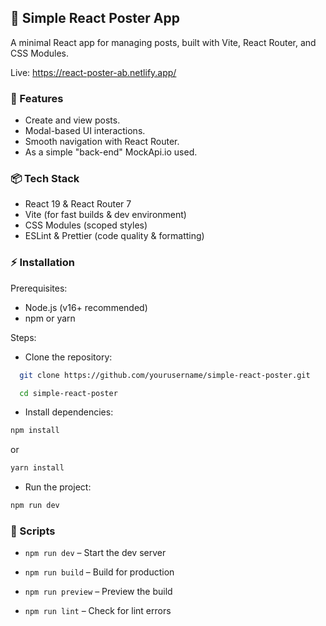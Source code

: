 ## 📝 Simple React Poster App

A minimal React app for managing posts, built with Vite, React Router, and CSS Modules.

Live: https://react-poster-ab.netlify.app/

### 🚀 Features

- Create and view posts.
- Modal-based UI interactions.
- Smooth navigation with React Router.
- As a simple "back-end" MockApi.io used. 

### 📦 Tech Stack

- React 19 & React Router 7
- Vite (for fast builds & dev environment)
- CSS Modules (scoped styles)
- ESLint & Prettier (code quality & formatting)

### ⚡ Installation

Prerequisites:
- Node.js (v16+ recommended)
- npm or yarn

Steps: 

- Clone the repository:
```bash
  git clone https://github.com/yourusername/simple-react-poster.git
```
```bash
  cd simple-react-poster
```

- Install dependencies:

```bash
npm install
```
or
```bash
yarn install
```

- Run the project:
```bash
npm run dev
```

### 📜 Scripts
- `npm run dev` – Start the dev server

- `npm run build` – Build for production

- `npm run preview` – Preview the build

- `npm run lint` – Check for lint errors



